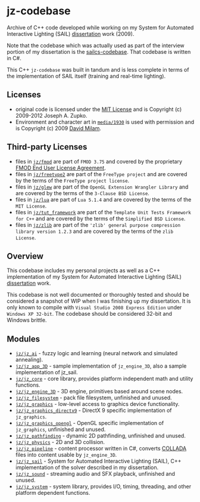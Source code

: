 jz-codebase
===========
Archive of C++ code developed while working on my System for Automated Interactive
Lighting (SAIL) [dissertation](https://etda.libraries.psu.edu/catalog/9361)
work (2009).

Note that the codebase which was actually used as part of the interview
portion of my dissertation is the [sailcs-codebase](https://github.com/jzupko/sailcs-codebase).
That codebase is written in C#.

This C++ `jz-codebase` was built in tandum and is less complete in terms
of the implementation of SAIL itself (training and real-time lighting).

Licenses
--------
- original code is licensed under the
  [MIT License](http://www.opensource.org/licenses/mit-license.html) and
  is Copyright (c) 2009-2012 Joseph A. Zupko.
- Environment and character art in [`media/1930`](https://github.com/jzupko/jz-codebase/tree/main/media/1930)
  is used with permission and is Copyright (c) 2009 [David Milam](http://www.sfu.ca/~dma35/cv.html).

Third-party Licenses
--------------------
- files in [`jz/fmod`](https://github.com/jzupko/jz-codebase/tree/main/jz/fmod)
  are part of `FMOD 3.75` and covered by the proprietary [FMOD End User License Agreement](https://github.com/jzupko/jz-codebase/blob/main/jz/fmod/README.TXT#L36).
- files in [`jz/freetype2`](https://github.com/jzupko/jz-codebase/tree/main/jz/freetype2)
  are part of the `FreeType project` and are covered by the terms
  of the `FreeType project license`.
- files in [`jz/glew`](https://github.com/jzupko/jz-codebase/tree/main/jz/glew)
  are part of the `OpenGL Extension Wrangler Library` and are covered by the
  terms of the `3-Clause BSD License`.
- files in [`jz/lua`](https://github.com/jzupko/jz-codebase/tree/main/jz/lua)
  are part of `Lua 5.1.4` and are covered by the terms
  of the `MIT License`.
- files in [`jz/tut_framework`](https://github.com/jzupko/jz-codebase/tree/main/jz/tut_framework)
  are part of the `Template Unit Tests Framework for C++` and are covered by
  the terms of the `Simplified BSD License`.
- files in [`jz/zlib`](https://github.com/jzupko/jz-codebase/tree/main/jz/zlib)
  are part of the `'zlib' general purpose compression library version 1.2.3`
  and are covered by the terms of the `zlib License`.

Overview
--------
This codebase includes my personal projects as well as a C++ implementation of my
System for Automated Interactive Lighting (SAIL) [dissertation](https://etda.libraries.psu.edu/catalog/9361)
work.

This codebase is not well documented or thoroughly tested and should be considered
a snapshot of WIP when I was finishing up my dissertation. It is only known to
compile with `Visual Studio 2008 Express Edition` under `Windows XP 32-bit`.
The codebase should be considered 32-bit and Windows brittle.

Modules
-------
- [`jz/jz_ai`](https://github.com/jzupko/jz-codebase/tree/main/jz/jz_ai) - fuzzy logic and learning (neural network and simulated annealing).
- [`jz/jz_app_3D`](https://github.com/jzupko/jz-codebase/tree/main/jz/jz_app_3D) - sample implementation of `jz_engine_3D`, also a sample
              implementation of jz_sail.
- [`jz/jz_core`](https://github.com/jzupko/jz-codebase/tree/main/jz/jz_core) - core library, provides platform independent math and utility
            functions.
- [`jz/jz_engine_3D`](https://github.com/jzupko/jz-codebase/tree/main/jz/jz_engine_3D) - 3D engine, primitives based around scene nodes.
- [`jz/jz_filesystem`](https://github.com/jzupko/jz-codebase/tree/main/jz/jz_filesystem) - pack file filesystem, unfinished and unused.
- [`jz/jz_graphics`](https://github.com/jzupko/jz-codebase/tree/main/jz/jz_graphics) - low-level access to graphics device functionality.
- [`jz/jz_graphics_directx9`](https://github.com/jzupko/jz-codebase/tree/main/jz/jz_graphics_directx9) - DirectX 9 specific implementation of `jz_graphics`.
- [`jz/jz_graphics_opengl`](https://github.com/jzupko/jz-codebase/tree/main/jz/jz_graphics_opengl) - OpenGL specific implementation of `jz_graphics`,
                       unfinished and unused.
- [`jz/jz_pathfinding`](https://github.com/jzupko/jz-codebase/tree/main/jz/jz_pathfinding) - dynamic 2D pathfinding, unfinished and unused.
- [`jz/jz_physics`](https://github.com/jzupko/jz-codebase/tree/main/jz/jz_physics) - 2D and 3D collision.
- [`jz/jz_pipeline`](https://github.com/jzupko/jz-codebase/tree/main/jz/jz_pipeline) - content processor written in C#, converts [COLLADA](https://collada.org/mediawiki/index.php/Main_Page)
                files into content usable by `jz_engine_3D`.
- [`jz/jz_sail`](https://github.com/jzupko/jz-codebase/tree/main/jz/jz_sail) - System for Automated Interactive Lighting (SAIL), C++
            implementation of the solver described in my dissertation.
- [`jz/jz_sound`](https://github.com/jzupko/jz-codebase/tree/main/jz/jz_sound) - streaming audio and SFX playback, unfinished and unused.
- [`jz/jz_system`](https://github.com/jzupko/jz-codebase/tree/main/jz/jz_system) - system library, provides I/O, timing, threading, and other
              platform dependent functions.
